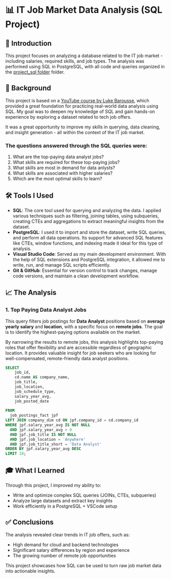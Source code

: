 # 📊 IT Job Market Data Analysis (SQL Project)

## 📁 Introduction  
This project focuses on analyzing a database related to the IT job market - including salaries, required skills, and job types. 
The analysis was performed using SQL in PostgreSQL, with all code and queries organized in the [project_sql folder](/project_sql) folder.

## 🧠 Background  
This project is based on a [YouTube course by Luke Barousse](https://www.youtube.com/watch?v=7mz73uXD9DA&t=822s), which provided a great foundation for practicing real-world data analysis using SQL. My goal was to deepen my knowledge of SQL and gain hands-on experience by exploring a dataset related to tech job offers.  

It was a great opportunity to improve my skills in querying, data cleaning, and insight generation - all within the context of the IT job market.

### The questions answered through the SQL queries were:
1. What are the top-paying data analyst jobs?
2. What skills are required for these top-paying jobs?
3. What skills are most in demand for data anlysts?
4. What skills are associated with higher salaries?
5. Which are the most optimal skills to learn?

## 🛠️ Tools I Used  
- **SQL**: The core tool used for querying and analyzing the data.
I applied various techniques such as filtering, joining tables, using subqueries, creating CTEs and aggregations to extract meaningful insights from the dataset.
- **PostgreSQL**: I used it to import and store the dataset, write SQL queries, and perform all data operations.
  Its support for advanced SQL features like CTEs, window functions, and indexing made it ideal for this type of analysis.
- **Visual Studio Code**: Served as my main development environment. With the help of SQL extensions and PostgreSQL integration, it allowed me to write, run, and manage SQL scripts efficiently.
- **Git & GitHub**: Essential for version control to track changes, manage code versions, and maintain a clean development workflow.


## 📈 The Analysis  

### 1. Top Paying Data Analyst Jobs

This query filters job postings for **Data Analyst** positions based on **average yearly salary** and **location**, with a specific focus on **remote jobs**. The goal is to identify the highest-paying options available on the market.

By narrowing the results to remote jobs, this analysis highlights top-paying roles that offer flexibility and are accessible regardless of geographic location. It provides valuable insight for job seekers who are looking for well-compensated, remote-friendly data analyst positions.
```sql
SELECT 
    job_id,
    cd.name AS company_name,
    job_title,
    job_location,
    job_schedule_type,
    salary_year_avg,
    job_posted_date
  
FROM
  job_postings_fact jpf
LEFT JOIN company_dim cd ON jpf.company_id = cd.company_id
WHERE jpf.salary_year_avg IS NOT NULL 
  AND jpf.salary_year_avg > 0
  AND jpf.job_title IS NOT NULL
  AND jpf.job_location = 'Anywhere'
  AND jpf.job_title_short = 'Data Analyst'
ORDER BY jpf.salary_year_avg DESC 
LIMIT 10;
```


## 🎓 What I Learned  
Through this project, I improved my ability to:
- Write and optimize complex SQL queries (JOINs, CTEs, subqueries)  
- Analyze large datasets and extract key insights  
- Work efficiently in a PostgreSQL + VSCode setup  

## ✅ Conclusions  
The analysis revealed clear trends in IT job offers, such as:
- High demand for cloud and backend technologies  
- Significant salary differences by region and experience  
- The growing number of remote job opportunities  

This project showcases how SQL can be used to turn raw job market data into actionable insights.
